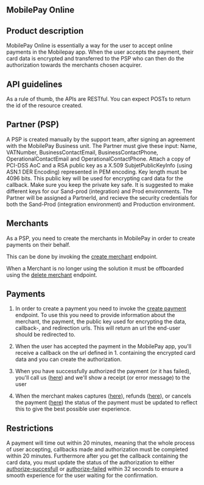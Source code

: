 ## MobilePay Online

## Product description

MobilePay Online is essentially a way for the user to accept online payments in the Mobilepay app. When the user accepts the payment, their card data is encrypted and transferred to the PSP who can then do the authorization towards the merchants chosen acquirer.

## API guidelines

As a rule of thumb, the APIs are RESTful. You can expect POSTs to return the id of the resource created.

## Partner (PSP)

A PSP is created manually by the support team, after signing an agreement with the MobilePay Business unit. The Partner must give these input: Name, VATNumber, BusinessContactEmail, BusinessContactPhone, OperationalContactEmail and OperationalContactPhone. Attach a copy of PCI-DSS AoC and a RSA public key as a X.509 SubjetPublicKeyInfo (using ASN.1 DER Encoding) represented in PEM encoding. Key length must be 4096 bits. This public key will be used for encrypting card data for the callback. Make sure you keep the private key safe. It is suggested to make different keys for our Sand-prod (integration) and Prod environments.
The Partner will be assigned a PartnerId, and recieve the security credentials for both the Sand-Prod (integration environment) and Production environment.


## Merchants

As a PSP, you need to create the merchants in MobilePay in order to create payments on their behalf.

This can be done by invoking the [create merchant](https://www.youtube.com/watch?v=dQw4w9WgXcQ) endpoint.

When a Merchant is no longer using the solution it must be offboarded using the [delete merchant](https://www.youtube.com/watch?v=dQw4w9WgXcQ) endpoint.

## Payments

1. In order to create a payment you need to invoke the [create payment](https://www.youtube.com/watch?v=dQw4w9WgXcQ) endpoint.
To use this you need to provide information about the merchant, the payment, the public key used for encrypting the data, callback-, and redirection urls.
This will return an url the end-user should be redirected to.

2. When the user has accepted the payment in the MobilePay app, you'll receive a callback on the url defined in 1. containing the encrypted card data and you can create the authorization.

3. When you have successfully authorized the payment (or it has failed), you'll call us ([here](https://www.youtube.com/watch?v=dQw4w9WgXcQ)) and we'll show a receipt (or error message) to the user

4. When the merchant makes captures ([here](https://www.youtube.com/watch?v=dQw4w9WgXcQ)), refunds ([here](https://www.youtube.com/watch?v=dQw4w9WgXcQ)), or cancels the payment ([here](https://www.youtube.com/watch?v=dQw4w9WgXcQ)) the status of the payment must be updated to reflect this to give the best possible user experience.

## Restrictions

A payment will time out within 20 minutes, meaning that the whole process of user accepting, callbacks made and authorization must be completed within 20 minutes.
Furthermore after you get the callback containing the card data, you must update the status of the authorization to either [authorize-succesfull](https://www.youtube.com/watch?v=dQw4w9WgXcQ) or [authorize-failed](https://www.youtube.com/watch?v=dQw4w9WgXcQ) within 32 seconds to ensure a smooth experience for the user waiting for the confirmation.
